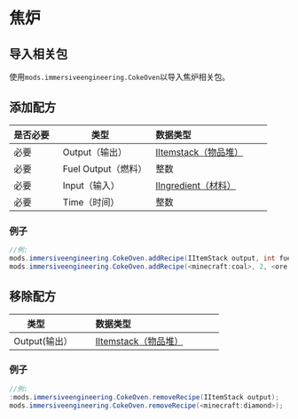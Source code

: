 # 焦炉

## 导入相关包
使用`mods.immersiveengineering.CokeOven`以导入焦炉相关包。

## 添加配方
|是否必要   |类型      	|数据类型                                			 |
|----------|------------|----------------------------------------------------|
|必要      |Output（输出）  	|[IItemstack（物品堆）](/Vanilla/Items/IItemStack)  			 |
|必要      |Fuel Output（燃料） |整数  										 |
|必要      |Input（输入）    	|[IIngredient（材料）](/Vanilla/Variable_Types/IIngredient)  |
|必要      |Time（时间）    	|整数  			 							 	 |

### 例子
```JAVA
//例:
mods.immersiveengineering.CokeOven.addRecipe(IItemStack output, int fuelOutput, IIngredient input, int time);
mods.immersiveengineering.CokeOven.addRecipe(<minecraft:coal>, 2, <ore:logWood>, 2000);
```


## 移除配方
|类型              |数据类型                                     |
|------------------|---------------------------------------------------|
|Output(输出）      |[IItemstack（物品堆）](/Vanilla/Items/IItemStack)          |

### 例子
```JAVA
//例:
:mods.immersiveengineering.CokeOven.removeRecipe(IItemStack output);
mods.immersiveengineering.CokeOven.removeRecipe(<minecraft:diamond>);
```
